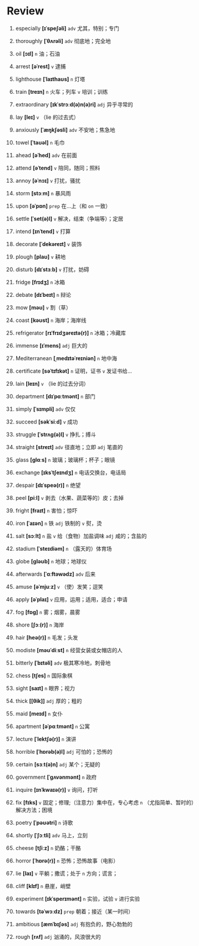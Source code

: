 # Review
1. especially **[ɪˈspeʃəli]** `adv` 尤其，特别；专门

2. thoroughly **[ˈθʌrəli]** `adv` 彻底地；完全地

3. oil **[ɔɪl]** `n` 油；石油

4. arrest **[əˈrest]** `v` 逮捕

5. lighthouse **[ˈlaɪthaʊs]** `n` 灯塔

6. train **[treɪn]** `n` 火车；列车 `v` 培训；训练

7. extraordinary **[ɪkˈstrɔːd(ə)n(ə)ri]** `adj` 异乎寻常的

8. lay **[leɪ]** `v` （lie 的过去式）

9. anxiously **[ˈæŋkʃəsli]** `adv` 不安地；焦急地

10. towel **[ˈtaʊəl]** `n` 毛巾

11. ahead **[əˈhed]** `adv` 在前面

12. attend **[əˈtend]** `v` 陪同，随同；照料

13. annoy **[əˈnɔɪ]** `v` 打扰，骚扰

14. storm **[stɔːm]** `n` 暴风雨

15. upon **[əˈpɒn]** `prep` 在...上（和 `on` 一致）

16. settle **[ˈset(ə)l]** `v` 解决，结束（争端等）；定居

17. intend **[ɪnˈtend]** `v` 打算

18. decorate **[ˈdekəreɪt]** `v` 装饰

19. plough **[plaʊ]** `v` 耕地

20. disturb **[dɪˈstɜːb]** `v` 打扰，妨碍

21. fridge **[frɪdʒ]** `n` 冰箱

22. debate **[dɪˈbeɪt]** `n` 辩论

23. mow **[məʊ]** `v` 割（草）

24. coast **[kəʊst]** `n` 海岸；海岸线

25. refrigerator **[rɪˈfrɪdʒəreɪtə(r)]** `n` 冰箱；冷藏库

26. immense **[ɪˈmens]** `adj` 巨大的

27. Mediterranean **[ˌmedɪtəˈreɪniən]** `n` 地中海

28. certificate **[səˈtɪfɪkət]** `n` 证明，证书 `v` 发证书给...

29. lain **[leɪn]** `v` （lie 的过去分词）

30. department **[dɪˈpɑːtmənt]** `n` 部门

31. simply **[ˈsɪmpli]** `adv` 仅仅

32. succeed **[səkˈsiːd]** `v` 成功

33. struggle **[ˈstrʌɡ(ə)l]** `v` 挣扎；搏斗

34. straight **[streɪt]** `adv` 径直地；立即 `adj` 笔直的

35. glass **[ɡlɑːs]** `n` 玻璃；玻璃杯；杯子；眼镜

36. exchange **[ɪksˈtʃeɪndʒ]** `n` 电话交换台，电话局

37. despair **[dɪˈspeə(r)]** `n` 绝望

38. peel **[piːl]** `v` 剥去（水果、蔬菜等的）皮；去掉

39. fright **[fraɪt]** `n` 害怕；惊吓

40. iron **[ˈaɪən]** `n` 铁 `adj` 铁制的 `v` 熨，烫

41. salt **[sɔːlt]** `n` 盐 `v` 给（食物）加盐调味 `adj` 咸的；含盐的

42. stadium **[ˈsteɪdiəm]** `n` （露天的）体育场

43. globe **[ɡləʊb]** `n` 地球；地球仪

44. afterwards **[ˈɑːftəwədz]** `adv` 后来

45. amuse **[əˈmjuːz]** `v` （使）发笑；逗笑

46. apply **[əˈplaɪ]** `v` 应用，运用；适用，适合；申请

47. fog **[fɒɡ]** `n` 雾；烟雾，晨雾

48. shore **[ʃɔː(r)]** `n` 海岸

49. hair **[heə(r)]** `n` 毛发；头发

50. modiste **[məʊˈdiːst]** `n` 经营女装或女帽店的人

51. bitterly **[ˈbɪtəli]** `adv` 极其寒冷地，刺骨地

52. chess **[tʃes]** `n` 国际象棋

53. sight **[saɪt]** `n` 眼界；视力

54. thick **[[θik]]** `adj` 厚的；粗的

55. maid **[meɪd]** `n` 女仆

56. apartment **[əˈpɑːtmənt]** `n` 公寓

57. lecture **[ˈlektʃə(r)]** `n` 演讲

58. horrible **[ˈhɒrəb(ə)l]** `adj` 可怕的；恐怖的

59. certain **[sɜːt(ə)n]** `adj` 某个；无疑的

60. government **[ˈɡʌvənmənt]** `n` 政府

61. inquire **[ɪnˈkwaɪə(r)]** `v` 询问，打听

62. fix **[fɪks]** `v` 固定；修理;（注意力）集中在，专心考虑 `n` （尤指简单、暂时的）解决方法；困境

63. poetry **[ˈpəʊətri]** `n` 诗歌

64. shortly **[ˈʃɔːtli]** `adv` 马上，立刻

65. cheese **[tʃiːz]** `n` 奶酪；干酪

66. horror **[ˈhɒrə(r)]** `n` 恐怖；恐怖故事（电影）

67. lie **[laɪ]** `v` 平躺；撒谎；处于 `n` 方向；谎言；

68. cliff **[klɪf]** `n` 悬崖，峭壁

69. experiment **[ɪkˈsperɪmənt]** `n` 实验，试验 `v` 进行实验

70. towards **[təˈwɔːdz]** `prep` 朝着；接近（某一时间）

71. ambitious **[æmˈbɪʃəs]** `adj` 有抱负的，野心勃勃的

72. rough **[rʌf]** `adj` 汹涌的，风浪很大的

